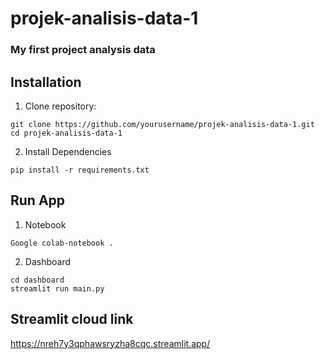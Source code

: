 # projek-analisis-data-1
### My first project analysis data

## Installation
1. Clone repository:
```
git clone https://github.com/yourusername/projek-analisis-data-1.git
cd projek-analisis-data-1
```
2. Install Dependencies
```
pip install -r requirements.txt
```

## Run App
1. Notebook
```
Google colab-notebook .
```
2. Dashboard
```
cd dashboard
streamlit run main.py
```

## Streamlit cloud link
https://nreh7y3qphawsryzha8cqc.streamlit.app/
